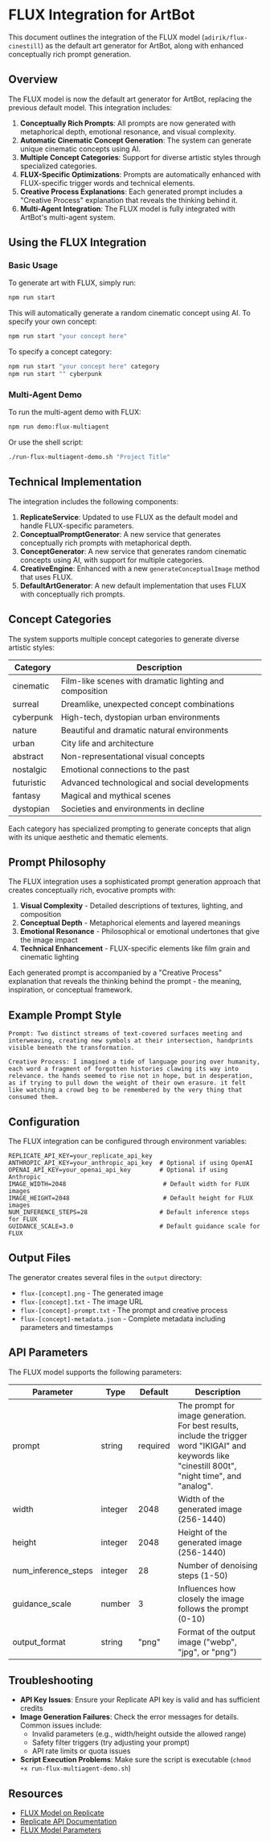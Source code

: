 # FLUX Integration for ArtBot

This document outlines the integration of the FLUX model (`adirik/flux-cinestill`) as the default art generator for ArtBot, along with enhanced conceptually rich prompt generation.

## Overview

The FLUX model is now the default art generator for ArtBot, replacing the previous default model. This integration includes:

1. **Conceptually Rich Prompts**: All prompts are now generated with metaphorical depth, emotional resonance, and visual complexity.
2. **Automatic Cinematic Concept Generation**: The system can generate unique cinematic concepts using AI.
3. **Multiple Concept Categories**: Support for diverse artistic styles through specialized categories.
4. **FLUX-Specific Optimizations**: Prompts are automatically enhanced with FLUX-specific trigger words and technical elements.
5. **Creative Process Explanations**: Each generated prompt includes a "Creative Process" explanation that reveals the thinking behind it.
6. **Multi-Agent Integration**: The FLUX model is fully integrated with ArtBot's multi-agent system.

## Using the FLUX Integration

### Basic Usage

To generate art with FLUX, simply run:

```bash
npm run start
```

This will automatically generate a random cinematic concept using AI. To specify your own concept:

```bash
npm run start "your concept here"
```

To specify a concept category:

```bash
npm run start "your concept here" category
npm run start "" cyberpunk
```

### Multi-Agent Demo

To run the multi-agent demo with FLUX:

```bash
npm run demo:flux-multiagent
```

Or use the shell script:

```bash
./run-flux-multiagent-demo.sh "Project Title"
```

## Technical Implementation

The integration includes the following components:

1. **ReplicateService**: Updated to use FLUX as the default model and handle FLUX-specific parameters.
2. **ConceptualPromptGenerator**: A new service that generates conceptually rich prompts with metaphorical depth.
3. **ConceptGenerator**: A new service that generates random cinematic concepts using AI, with support for multiple categories.
4. **CreativeEngine**: Enhanced with a new `generateConceptualImage` method that uses FLUX.
5. **DefaultArtGenerator**: A new default implementation that uses FLUX with conceptually rich prompts.

## Concept Categories

The system supports multiple concept categories to generate diverse artistic styles:

| Category | Description |
|----------|-------------|
| cinematic | Film-like scenes with dramatic lighting and composition |
| surreal | Dreamlike, unexpected concept combinations |
| cyberpunk | High-tech, dystopian urban environments |
| nature | Beautiful and dramatic natural environments |
| urban | City life and architecture |
| abstract | Non-representational visual concepts |
| nostalgic | Emotional connections to the past |
| futuristic | Advanced technological and social developments |
| fantasy | Magical and mythical scenes |
| dystopian | Societies and environments in decline |

Each category has specialized prompting to generate concepts that align with its unique aesthetic and thematic elements.

## Prompt Philosophy

The FLUX integration uses a sophisticated prompt generation approach that creates conceptually rich, evocative prompts with:

1. **Visual Complexity** - Detailed descriptions of textures, lighting, and composition
2. **Conceptual Depth** - Metaphorical elements and layered meanings
3. **Emotional Resonance** - Philosophical or emotional undertones that give the image impact
4. **Technical Enhancement** - FLUX-specific elements like film grain and cinematic lighting

Each generated prompt is accompanied by a "Creative Process" explanation that reveals the thinking behind the prompt - the meaning, inspiration, or conceptual framework.

## Example Prompt Style

```
Prompt: Two distinct streams of text-covered surfaces meeting and interweaving, creating new symbols at their intersection, handprints visible beneath the transformation.

Creative Process: I imagined a tide of language pouring over humanity, each word a fragment of forgotten histories clawing its way into relevance. the hands seemed to rise not in hope, but in desperation, as if trying to pull down the weight of their own erasure. it felt like watching a crowd beg to be remembered by the very thing that consumed them.
```

## Configuration

The FLUX integration can be configured through environment variables:

```
REPLICATE_API_KEY=your_replicate_api_key
ANTHROPIC_API_KEY=your_anthropic_api_key  # Optional if using OpenAI
OPENAI_API_KEY=your_openai_api_key        # Optional if using Anthropic
IMAGE_WIDTH=2048                           # Default width for FLUX images
IMAGE_HEIGHT=2048                          # Default height for FLUX images
NUM_INFERENCE_STEPS=28                    # Default inference steps for FLUX
GUIDANCE_SCALE=3.0                        # Default guidance scale for FLUX
```

## Output Files

The generator creates several files in the `output` directory:

- `flux-[concept].png` - The generated image
- `flux-[concept].txt` - The image URL
- `flux-[concept]-prompt.txt` - The prompt and creative process
- `flux-[concept]-metadata.json` - Complete metadata including parameters and timestamps

## API Parameters

The FLUX model supports the following parameters:

| Parameter | Type | Default | Description |
|-----------|------|---------|-------------|
| prompt | string | required | The prompt for image generation. For best results, include the trigger word "IKIGAI" and keywords like "cinestill 800t", "night time", and "analog". |
| width | integer | 2048 | Width of the generated image (256-1440) |
| height | integer | 2048 | Height of the generated image (256-1440) |
| num_inference_steps | integer | 28 | Number of denoising steps (1-50) |
| guidance_scale | number | 3 | Influences how closely the image follows the prompt (0-10) |
| output_format | string | "png" | Format of the output image ("webp", "jpg", or "png") |

## Troubleshooting

- **API Key Issues**: Ensure your Replicate API key is valid and has sufficient credits
- **Image Generation Failures**: Check the error messages for details. Common issues include:
  - Invalid parameters (e.g., width/height outside the allowed range)
  - Safety filter triggers (try adjusting your prompt)
  - API rate limits or quota issues
- **Script Execution Problems**: Make sure the script is executable (`chmod +x run-flux-multiagent-demo.sh`)

## Resources

- [FLUX Model on Replicate](https://replicate.com/adirik/flux-cinestill)
- [Replicate API Documentation](https://replicate.com/docs/reference/http)
- [FLUX Model Parameters](https://replicate.com/adirik/flux-cinestill/api) 